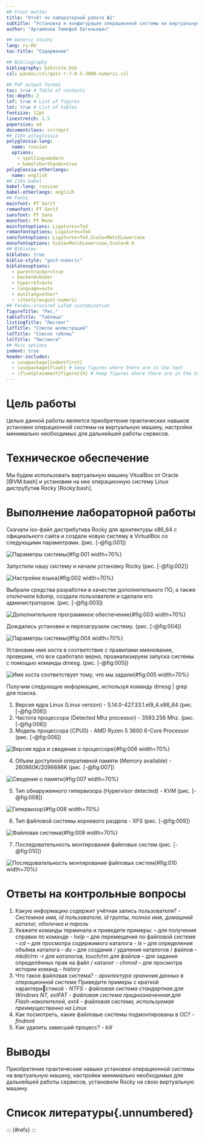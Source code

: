 ```yaml
---
## Front matter
title: "Отчёт по лабораторной работе №1"
subtitle: "Установка и конфигурация операционной системы на виртуальную машину"
author: "Артамонов Тимофей Евгеньевич"

## Generic otions
lang: ru-RU
toc-title: "Содержание"

## Bibliography
bibliography: bib/cite.bib
csl: pandoc/csl/gost-r-7-0-5-2008-numeric.csl

## Pdf output format
toc: true # Table of contents
toc-depth: 2
lof: true # List of figures
lot: true # List of tables
fontsize: 12pt
linestretch: 1.5
papersize: a4
documentclass: scrreprt
## I18n polyglossia
polyglossia-lang:
  name: russian
  options:
	- spelling=modern
	- babelshorthands=true
polyglossia-otherlangs:
  name: english
## I18n babel
babel-lang: russian
babel-otherlangs: english
## Fonts
mainfont: PT Serif
romanfont: PT Serif
sansfont: PT Sans
monofont: PT Mono
mainfontoptions: Ligatures=TeX
romanfontoptions: Ligatures=TeX
sansfontoptions: Ligatures=TeX,Scale=MatchLowercase
monofontoptions: Scale=MatchLowercase,Scale=0.9
## Biblatex
biblatex: true
biblio-style: "gost-numeric"
biblatexoptions:
  - parentracker=true
  - backend=biber
  - hyperref=auto
  - language=auto
  - autolang=other*
  - citestyle=gost-numeric
## Pandoc-crossref LaTeX customization
figureTitle: "Рис."
tableTitle: "Таблица"
listingTitle: "Листинг"
lofTitle: "Список иллюстраций"
lotTitle: "Список таблиц"
lolTitle: "Листинги"
## Misc options
indent: true
header-includes:
  - \usepackage{indentfirst}
  - \usepackage{float} # keep figures where there are in the text
  - \floatplacement{figure}{H} # keep figures where there are in the text
---
```


# Цель работы

Целью данной работы является приобретение практических навыков установки операционной системы на виртуальную машину, настройки минимально необходимых для дальнейшей работы сервисов.
  
# Техническое обеспечение

Мы будем использовать виртуальную машину VitualBox от Oracle [@VM:bash] и установим на нее операционную систему Linux диструбутив Rocky [Rocky:bash].

# Выполнение лабораторной работы

Скачали iso-файл дистрибутива Rocky для архитектуры x86_64 с официального сайта и создали новую систему в VirtualBox со следующими параметрами. (рис. [-@fig:001])

![Параметры системы](image/0.PNG){#fig:001 width=70%}

Запустили нашу систему и начали установку Rocky (рис. [-@fig:002])

![Настройки языка](image/1.PNG){#fig:002 width=70%}

Выбрали средства разработки в качестве дополнительного ПО, а также отключили kdump, создали пользователя и сделали его администратором. (рис. [-@fig:003])

![Дополнительное программное обеспечение](image/3.PNG){#fig:003 width=70%}

Дождались установки и перезагрузили систему. (рис. [-@fig:004])

![Параметры системы](image/33.PNG){#fig:004 width=70%}

Установим имя хоста в соответствие с правилами именование, проверим, что все сработало верно, проанализируем запуска системы с помощью команды dmesg.  (рис. [-@fig:005])

![Имя хоста соответствует тому, что мы задали](image/4.PNG){#fig:005 width=70%}

Получим следующую информацию, используя команду dmesg | grep для поиска. 

1. Версия ядра Linux (Linux version) - 5.14.0-427.33.1.el9_4.x86_64  (рис. [-@fig:006])
2. Частота процессора (Detected Mhz processor) - 3593.256 Mhz. (рис. [-@fig:006])
3. Модель процессора (CPU0) - AMD Ryzen 5 3600 6-Core Processor (рис. [-@fig:006])

![Версия ядра и сведения о процессоре](image/9.PNG){#fig:006 width=70%}

4. Объем доступной оперативной памяти (Memory available) - 260860K/2096696K (рис. [-@fig:007])

![Сведения о памяти](image/8.PNG){#fig:007 width=70%}

5. Тип обнаруженного гипервизора (Hypervisor detected) - KVM  (рис. [-@fig:008])

![Гипервизор](image/10.PNG){#fig:008 width=70%}

6. Тип файловой системы корневого раздела - XFS (рис. [-@fig:009])

![Файловая система](image/6.PNG){#fig:009 width=70%}

7. Последовательность монтирования файловых систем (рис. [-@fig:010])

![Последовательность монтирования файловых систем](image/5.PNG){#fig:010 width=70%}

# Ответы на контрольные вопросы

1. Какую информацию содержит учётная запись пользователя? - *Системное имя, id пользователя, id группы, полное имя, домашний каталог, оболочка и пароль*
2. Укажите команды терминала и приведите примеры:
– для получения справки по команде - *help*
– для перемещения по файловой системе - *cd*
– для просмотра содержимого каталога - *ls*
– для определения объёма каталога - *du*
– для создания / удаления каталогов / файлов - *mkdir/rm -r для каталогов, touch/rm для файлов*
– для задания определённых прав на файл / каталог - *chmod*
– для просмотра истории команд - *history*
3. Что такое файловая система? - *архитектура хранения данных в операционной системе*
Приведите примеры с краткой характеристикой - *NTFS - файловая система стандартная для Windows NT, extFAT - файловая система предназначенная для Flash-накопителей, ext4 - файловая система, используемая преимущественно на Linux*
4. Как посмотреть, какие файловые системы подмонтированы в ОС? - *findmnt*
5. Как удалить зависший процесс? - *kill*

# Выводы

Приобретение практические навыки установки операционной системы на виртуальную машину, настройки минимально необходимых для дальнейшей работы сервисов, установили Rocky на свою виртуальную машину.

# Список литературы{.unnumbered}

::: {#refs}
:::
